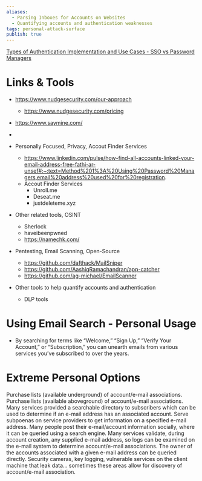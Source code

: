 ```yaml
---
aliases:
  - Parsing Inboxes for Accounts on Websites
  - Quantifying accounts and authentication weaknesses
tags: personal-attack-surface
publish: true
---
```


[Types of Authentication Implementation and Use Cases - SSO vs Password Managers](/📁%2005%20-%20Learning,%20Notes/⬇️%20Notes%20Drop/SSO%20vs%20Password%20Managers.md)

# Links & Tools
- https://www.nudgesecurity.com/our-approach
    - https://www.nudgesecurity.com/pricing
- https://www.saymine.com/
- 
- Personally Focused, Privacy, Accout Finder Services
    - https://www.linkedin.com/pulse/how-find-all-accounts-linked-your-email-address-free-fathi-ar-unsef#:~:text=Method%201%3A%20Using%20Password%20Managers,email%20address%20used%20for%20registration.
    - Accout Finder Services
        - Unroll.me
        - Deseat.me
        - justdeleteme.xyz
- Other related tools, OSINT
    - Sherlock
    - haveibeenpwned
    - https://namechk.com/
- Pentesting, Email Scanning, Open-Source
    - https://github.com/dafthack/MailSniper
    - https://github.com/AashiqRamachandran/app-catcher
    - https://github.com/ag-michael/EmailScanner

- Other tools to help quantify accounts and authentication
    - DLP tools

# Using Email Search - Personal Usage
- By searching for terms like “Welcome,” “Sign Up,” “Verify Your Account,” or “Subscription,” you can unearth emails from various services you’ve subscribed to over the years.

# Extreme Personal Options
Purchase lists (available underground) of account/e-mail associations.
Purchase lists (available aboveground) of account/e-mail associations.
Many services provided a searchable directory to subscribers which can be used to determine if an e-mail address has an associated account.
Serve subpoenas on service providers to get information on a specified e-mail address.
Many people post their e-mail/account information socially, where it can be queried using a search engine.
Many services validate, during account creation, any supplied e-mail address, so logs can be examined on the e-mail system to determine account/e-mail associations.
The owner of the accounts associated with a given e-mail address can be queried directly.
Security cameras, key logging, vulnerable services on the client machine that leak data… sometimes these areas allow for discovery of account/e-mail association.